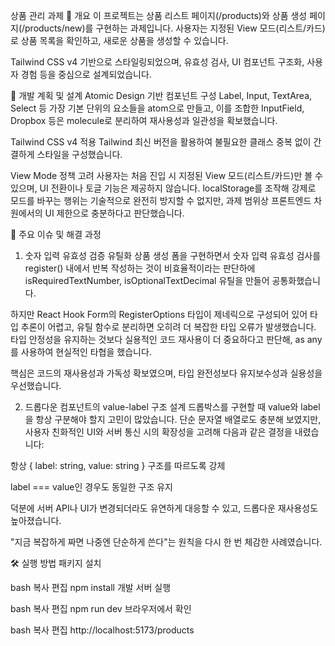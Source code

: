 상품 관리 과제
🧩 개요
이 프로젝트는 상품 리스트 페이지(/products)와 상품 생성 페이지(/products/new)를 구현하는 과제입니다. 사용자는 지정된 View 모드(리스트/카드)로 상품 목록을 확인하고, 새로운 상품을 생성할 수 있습니다.

Tailwind CSS v4 기반으로 스타일링되었으며, 유효성 검사, UI 컴포넌트 구조화, 사용자 경험 등을 중심으로 설계되었습니다.

📐 개발 계획 및 설계
Atomic Design 기반 컴포넌트 구성
Label, Input, TextArea, Select 등 가장 기본 단위의 요소들을 atom으로 만들고, 이를 조합한 InputField, Dropbox 등은 molecule로 분리하여 재사용성과 일관성을 확보했습니다.

Tailwind CSS v4 적용
Tailwind 최신 버전을 활용하여 불필요한 클래스 중복 없이 간결하게 스타일을 구성했습니다.

View Mode 정책 고려
사용자는 처음 진입 시 지정된 View 모드(리스트/카드)만 볼 수 있으며, UI 전환이나 토글 기능은 제공하지 않습니다. localStorage를 조작해 강제로 모드를 바꾸는 행위는 기술적으로 완전히 방지할 수 없지만, 과제 범위상 프론트엔드 차원에서의 UI 제한으로 충분하다고 판단했습니다.

🧠 주요 이슈 및 해결 과정

1. 숫자 입력 유효성 검증 유틸화
   상품 생성 폼을 구현하면서 숫자 입력 유효성 검사를 register() 내에서 반복 작성하는 것이 비효율적이라는 판단하에 isRequiredTextNumber, isOptionalTextDecimal 유틸을 만들어 공통화했습니다.

하지만 React Hook Form의 RegisterOptions 타입이 제네릭으로 구성되어 있어 타입 추론이 어렵고, 유틸 함수로 분리하면 오히려 더 복잡한 타입 오류가 발생했습니다. 타입 안정성을 유지하는 것보다 실용적인 코드 재사용이 더 중요하다고 판단해, as any를 사용하여 현실적인 타협을 했습니다.

핵심은 코드의 재사용성과 가독성 확보였으며, 타입 완전성보다 유지보수성과 실용성을 우선했습니다.

2. 드롭다운 컴포넌트의 value-label 구조 설계
   드롭박스를 구현할 때 value와 label을 항상 구분해야 할지 고민이 많았습니다.
   단순 문자열 배열로도 충분해 보였지만, 사용자 친화적인 UI와 서버 통신 시의 확장성을 고려해 다음과 같은 결정을 내렸습니다:

항상 { label: string, value: string } 구조를 따르도록 강제

label === value인 경우도 동일한 구조 유지

덕분에 서버 API나 UI가 변경되더라도 유연하게 대응할 수 있고, 드롭다운 재사용성도 높아졌습니다.

"지금 복잡하게 짜면 나중엔 단순하게 쓴다"는 원칙을 다시 한 번 체감한 사례였습니다.

🛠 실행 방법
패키지 설치

bash
복사
편집
npm install
개발 서버 실행

bash
복사
편집
npm run dev
브라우저에서 확인

bash
복사
편집
http://localhost:5173/products
